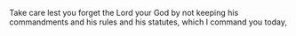 Take care lest you forget the Lord your God by not keeping his commandments and his rules and his statutes, which I command you today,
